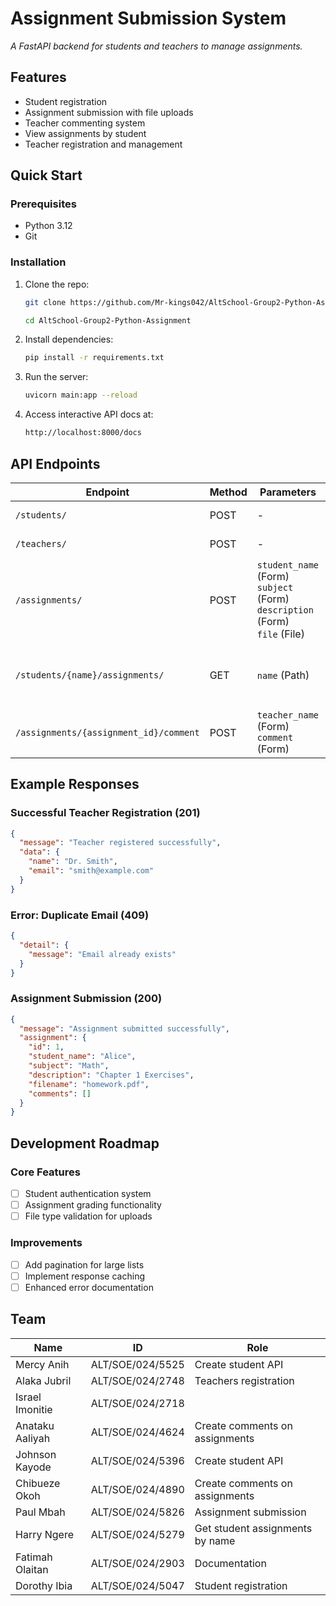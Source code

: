 # **Assignment Submission System**

_A FastAPI backend for students and teachers to manage assignments._

## **Features**

- Student registration
- Assignment submission with file uploads
- Teacher commenting system
- View assignments by student
- Teacher registration and management

## **Quick Start**

### Prerequisites

- Python 3.12
- Git

### Installation

1. Clone the repo:

   ```bash
   git clone https://github.com/Mr-kings042/AltSchool-Group2-Python-Assignment.git
   ```

   ```bash
   cd AltSchool-Group2-Python-Assignment
   ```

2. Install dependencies:

   ```bash
   pip install -r requirements.txt
   ```

3. Run the server:

   ```bash
   uvicorn main:app --reload
   ```

4. Access interactive API docs at:
   ```bash
   http://localhost:8000/docs
   ```

## **API Endpoints**

| Endpoint                               | Method | Parameters                                                                         | Description                              |
| -------------------------------------- | ------ | ---------------------------------------------------------------------------------- | ---------------------------------------- |
| `/students/`                           | POST   | -                                                                                  | Register new student                     |
| `/teachers/`                           | POST   | -                                                                                  | Register a new teacher                   |
| `/assignments/`                        | POST   | `student_name` (Form)<br>`subject` (Form)<br>`description` (Form)<br>`file` (File) | Submit a new assignment with file upload |
| `/students/{name}/assignments/`        | GET    | `name` (Path)                                                                      | View assignments for a specific student  |
| `/assignments/{assignment_id}/comment` | POST   | `teacher_name` (Form)<br>`comment` (Form)                                          | Add teacher comment to assignment        |

## **Example Responses**

### Successful Teacher Registration (201)

```json
{
  "message": "Teacher registered successfully",
  "data": {
    "name": "Dr. Smith",
    "email": "smith@example.com"
  }
}
```

### Error: Duplicate Email (409)

```json
{
  "detail": {
    "message": "Email already exists"
  }
}
```

### Assignment Submission (200)

```json
{
  "message": "Assignment submitted successfully",
  "assignment": {
    "id": 1,
    "student_name": "Alice",
    "subject": "Math",
    "description": "Chapter 1 Exercises",
    "filename": "homework.pdf",
    "comments": []
  }
}
```

## **Development Roadmap**

### Core Features

- [ ] Student authentication system
- [ ] Assignment grading functionality
- [ ] File type validation for uploads

### Improvements

- [ ] Add pagination for large lists
- [ ] Implement response caching
- [ ] Enhanced error documentation

## **Team**

| Name            | ID               | Role                            |
| --------------- | ---------------- | ------------------------------- |
| Mercy Anih      | ALT/SOE/024/5525 | Create student API              |
| Alaka Jubril    | ALT/SOE/024/2748 | Teachers registration           |
| Israel Imonitie | ALT/SOE/024/2718 |                                 |
| Anataku Aaliyah | ALT/SOE/024/4624 | Create comments on assignments  |
| Johnson Kayode  | ALT/SOE/024/5396 | Create student API              |
| Chibueze Okoh   | ALT/SOE/024/4890 | Create comments on assignments  |
| Paul Mbah       | ALT/SOE/024/5826 | Assignment submission           |
| Harry Ngere     | ALT/SOE/024/5279 | Get student assignments by name |
| Fatimah Olaitan | ALT/SOE/024/2903 | Documentation                   |
| Dorothy Ibia    | ALT/SOE/024/5047 | Student registration            |
